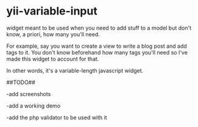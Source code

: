yii-variable-input
==================

widget meant to be used when you need to add stuff to a model but don't know, a priori, how many you'll need.

For example, say you want to create a view to write a blog post and add tags to it. You don't know beforehand how many tags you'll need so I've made this widget to account for that.

In other words, it's a variable-length javascript widget.

##TODO##

 -add screenshots
 
 -add a working demo
 
 -add the php validator to be used with it
